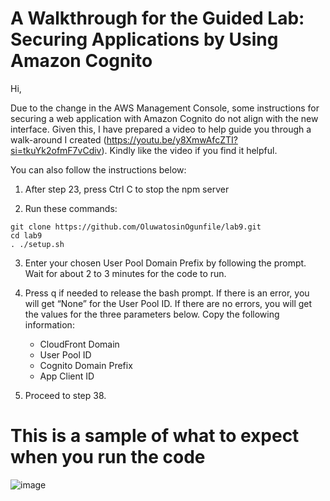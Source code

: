 # A Walkthrough for the Guided Lab: Securing Applications by Using Amazon Cognito

Hi, 

Due to the change in the AWS Management Console, some instructions for securing a web application with Amazon Cognito do not align with the new interface. Given this, I have prepared a video to help guide you through a walk-around I created (https://youtu.be/y8XmwAfcZTI?si=tkuYk2ofmF7vCdiv). Kindly like the video if you find it helpful. 

You can also follow the instructions below:

1. After step 23, press Ctrl C to stop the npm server

2. Run these commands:

```
git clone https://github.com/OluwatosinOgunfile/lab9.git
cd lab9
. ./setup.sh
```

3. Enter your chosen User Pool Domain Prefix by following the prompt. Wait for about 2 to 3 minutes for the code to run.

4. Press q  if needed to release the bash prompt. If there is an error, you will get “None” for the User Pool ID.  If there are no errors, you will get the values for the three parameters below. Copy the following information:

     - CloudFront Domain
     - User Pool ID
     - Cognito Domain Prefix
     - App Client ID

5. Proceed to step 38.

# This is a sample of what to expect when you run the code

![image](https://github.com/user-attachments/assets/0fc1c60b-f285-475f-a18f-a55632e1ded6)
